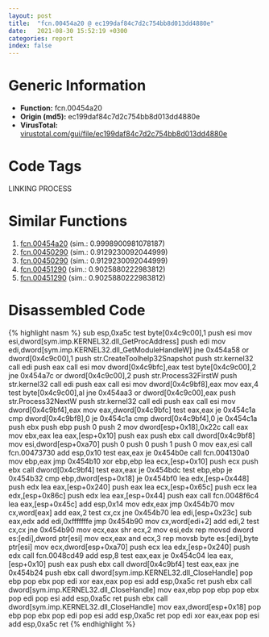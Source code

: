```yaml
---
layout: post
title:  "fcn.00454a20 @ ec199daf84c7d2c754bb8d013dd4880e"
date:   2021-08-30 15:52:19 +0300
categories: report
index: false
---
```


# Generic Information
- **Function:** fcn.00454a20
- **Origin (md5):** ec199daf84c7d2c754bb8d013dd4880e
- **VirusTotal:** [virustotal.com/gui/file/ec199daf84c7d2c754bb8d013dd4880e][virustotal_ref]

# Code Tags
<span class="tag" id="LINKING">LINKING</span>
<span class="tag" id="PROCESS">PROCESS</span>


# Similar Functions

1. [fcn.00454a20][similar_1_ref] (sim.: 0.9998900981078187)
2. [fcn.00450290][similar_2_ref] (sim.: 0.9129230092044999)
3. [fcn.00450290][similar_3_ref] (sim.: 0.9129230092044999)
4. [fcn.00451290][similar_4_ref] (sim.: 0.9025880222983812)
5. [fcn.00451290][similar_5_ref] (sim.: 0.9025880222983812)


# Disassembled Code

{% highlight nasm %}
sub esp,0xa5c
test byte[0x4c9c00],1
push esi
mov esi,dword[sym.imp.KERNEL32.dll_GetProcAddress]
push edi
mov edi,dword[sym.imp.KERNEL32.dll_GetModuleHandleW]
jne 0x454a58
or dword[0x4c9c00],1
push str.CreateToolhelp32Snapshot
push str.kernel32
call edi
push eax
call esi
mov dword[0x4c9bfc],eax
test byte[0x4c9c00],2
jne 0x454a7c
or dword[0x4c9c00],2
push str.Process32FirstW
push str.kernel32
call edi
push eax
call esi
mov dword[0x4c9bf8],eax
mov eax,4
test byte[0x4c9c00],al
jne 0x454aa3
or dword[0x4c9c00],eax
push str.Process32NextW
push str.kernel32
call edi
push eax
call esi
mov dword[0x4c9bf4],eax
mov eax,dword[0x4c9bfc]
test eax,eax
je 0x454c1a
cmp dword[0x4c9bf8],0
je 0x454c1a
cmp dword[0x4c9bf4],0
je 0x454c1a
push ebx
push ebp
push 0
push 2
mov dword[esp+0x18],0x22c
call eax
mov ebx,eax
lea eax,[esp+0x10]
push eax
push ebx
call dword[0x4c9bf8]
mov esi,dword[esp+0xa70]
push 0
push 0
push 1
push 0
mov eax,esi
call fcn.00473730
add esp,0x10
test eax,eax
je 0x454b0e
call fcn.004130a0
mov ebp,eax
jmp 0x454b10
xor ebp,ebp
lea ecx,[esp+0x10]
push ecx
push ebx
call dword[0x4c9bf4]
test eax,eax
je 0x454bdc
test ebp,ebp
je 0x454b32
cmp ebp,dword[esp+0x18]
je 0x454bf0
lea edx,[esp+0x448]
push edx
lea eax,[esp+0x240]
push eax
lea ecx,[esp+0x65c]
push ecx
lea edx,[esp+0x86c]
push edx
lea eax,[esp+0x44]
push eax
call fcn.0048f6c4
lea eax,[esp+0x45c]
add esp,0x14
mov edx,eax
jmp 0x454b70
mov cx,word[eax]
add eax,2
test cx,cx
jne 0x454b70
lea edi,[esp+0x23c]
sub eax,edx
add edi,0xfffffffe
jmp 0x454b90
mov cx,word[edi+2]
add edi,2
test cx,cx
jne 0x454b90
mov ecx,eax
shr ecx,2
mov esi,edx
rep movsd dword es:[edi],dword ptr[esi]
mov ecx,eax
and ecx,3
rep movsb byte es:[edi],byte ptr[esi]
mov ecx,dword[esp+0xa70]
push ecx
lea edx,[esp+0x240]
push edx
call fcn.0048cd49
add esp,8
test eax,eax
je 0x454c04
lea eax,[esp+0x10]
push eax
push ebx
call dword[0x4c9bf4]
test eax,eax
jne 0x454b24
push ebx
call dword[sym.imp.KERNEL32.dll_CloseHandle]
pop ebp
pop ebx
pop edi
xor eax,eax
pop esi
add esp,0xa5c
ret 
push ebx
call dword[sym.imp.KERNEL32.dll_CloseHandle]
mov eax,ebp
pop ebp
pop ebx
pop edi
pop esi
add esp,0xa5c
ret 
push ebx
call dword[sym.imp.KERNEL32.dll_CloseHandle]
mov eax,dword[esp+0x18]
pop ebp
pop ebx
pop edi
pop esi
add esp,0xa5c
ret 
pop edi
xor eax,eax
pop esi
add esp,0xa5c
ret 
{% endhighlight %}


[similar_1_ref]: /report/fcn.00454a20@4fe6510221c33bf023f6abed461fc13f
[similar_2_ref]: /report/fcn.00450290@ec199daf84c7d2c754bb8d013dd4880e
[similar_3_ref]: /report/fcn.00450290@4fe6510221c33bf023f6abed461fc13f
[similar_4_ref]: /report/fcn.00451290@4fe6510221c33bf023f6abed461fc13f
[similar_5_ref]: /report/fcn.00451290@ec199daf84c7d2c754bb8d013dd4880e
[virustotal_ref]: https://www.virustotal.com/gui/file/ec199daf84c7d2c754bb8d013dd4880e